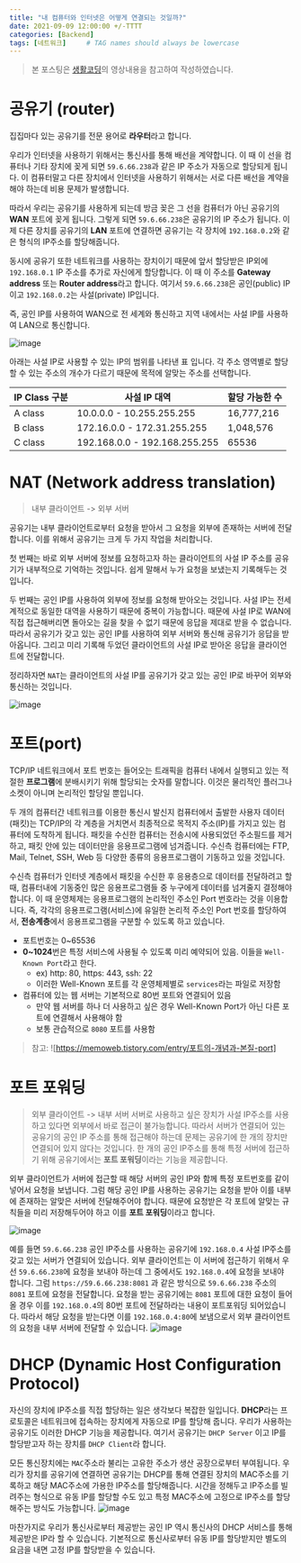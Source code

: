 ```yaml
---
title: "내 컴퓨터와 인터넷은 어떻게 연결되는 것일까?"
date: 2021-09-09 12:00:00 +/-TTTT
categories: [Backend]
tags: [네트워크]     # TAG names should always be lowercase
---
```

> 본 포스팅은 [생활코딩](https://opentutorials.org/course/3265)의 영상내용을 참고하여 작성하였습니다.

# 공유기 (router)
집집마다 있는 공유기를 전문 용어로 **라우터**라고 합니다.  

우리가 인터넷을 사용하기 위해서는 통신사를 통해 배선을 계약합니다. 이 때 이 선을 컴퓨터나 기타 장치에 꽂게 되면 `59.6.66.238`과 같은 IP 주소가 자동으로 할당되게 됩니다. 이 컴퓨터말고 다른 장치에서 인터넷을 사용하기 위해서는 서로 다른 배선을 계약을 해야 하는데 비용 문제가 발생합니다.  

따라서 우리는 공유기를 사용하게 되는데 방금 꽂은 그 선을 컴퓨터가 아닌 공유기의 **WAN** 포트에 꽂게 됩니다. 그렇게 되면 `59.6.66.238`은 공유기의 IP 주소가 됩니다. 이제 다른 장치를 공유기의 **LAN** 포트에 연결하면 공유기는 각 장치에 `192.168.0.2`와 같은 형식의 IP주소를 할당해줍니다.  

동시에 공유기 또한 네트워크를 사용하는 장치이기 때문에 앞서 할당받은 IP외에 `192.168.0.1` IP 주소를 추가로 자신에게 할당합니다. 이 때 이 주소를 **Gateway address** 또는 **Router address**라고 합니다. 여기서 `59.6.66.238`은 공인(public) IP이고 `192.168.0.2`는 사설(private) IP입니다.  

즉, 공인 IP를 사용하여 WAN으로 전 세계와 통신하고 지역 내에서는 사설 IP를 사용하여 LAN으로 통신합니다.  

![image](https://user-images.githubusercontent.com/67721382/132645531-4cab086b-cd71-4560-a54b-2acd2344bf49.png)

아래는 사설 IP로 사용할 수 있는 IP의 범위를 나타낸 표 입니다.
각 주소 영역별로 할당할 수 있는 주소의 개수가 다르기 때문에 목적에 알맞는 주소를 선택합니다.

| IP Class 구분 | 사설 IP 대역 | 할당 가능한 수 |
|---|---|---|
| A class | 10.0.0.0 - 10.255.255.255 | 16,777,216 |
| B class | 172.16.0.0 - 172.31.255.255 | 1,048,576 |
| C class | 192.168.0.0 - 192.168.255.255  | 65536 |

# NAT (Network address translation)
> 내부 클라이언트 -> 외부 서버  

공유기는 내부 클라이언트로부터 요청을 받아서 그 요청을 외부에 존재하는 서버에 전달합니다. 이를 위해서 공유기는 크게 두 가지 작업을 처리합니다.  

첫 번째는 바로 외부 서버에 정보를 요청하고자 하는 클라이언트의 사설 IP 주소를 공유기가 내부적으로 기억하는 것입니다. 쉽게 말해서 누가 요청을 보냈는지 기록해두는 것입니다. 

두 번째는 공인 IP를 사용하여 외부에 정보를 요청해 받아오는 것입니다. 사설 IP는 전세계적으로 동일한 대역을 사용하기 때문에 중복이 가능합니다. 때문에 사설 IP로 WAN에 직접 접근해버리면 돌아오는 길을 찾을 수 없기 때문에 응답을 제대로 받을 수 없습니다. 따라서 공유기가 갖고 있는 공인 IP를 사용하여 외부 서버와 통신해 공유기가 응답을 받아옵니다. 그리고 미리 기록해 두었던 클라이언트의 사설 IP로 받아온 응답을 클라이언트에 전달합니다. 

정리하자면 `NAT`는 클라이언트의 사설 IP를 공유기가 갖고 있는 공인 IP로 바꾸어 외부와 통신하는 것입니다.

![image](https://user-images.githubusercontent.com/67721382/132645743-6b892032-3b36-4d68-972e-7c789b736a20.png)

# 포트(port)
TCP/IP 네트워크에서 포트 번호는 들어오는 트래픽을 컴퓨터 내에서 실행되고 있는 적절한 **프로그램**에 분배시키기 위해 할당되는 숫자를 말합니다. 이것은 물리적인 플러그나 소켓이 아니며 논리적인 할당일 뿐입니다.

두 개의 컴퓨터간 네트워크를 이용한 통신시 발신지 컴퓨터에서 출발한 사용자 데이터(패킷)는 TCP/IP의 각 계층을 거치면서 최종적으로 목적지 주소(IP)를 가지고 있는 컴퓨터에 도착하게 됩니다. 패킷을 수신한 컴퓨터는 전송시에 사용되었던 주소필드를 제거하고, 패킷 안에 있는 데이터만을 응용프로그램에 넘겨줍니다. 수신측 컴퓨터에는 FTP, Mail, Telnet, SSH, Web 등 다양한 종류의 응용프로그램이 기동하고 있을 것입니다.  

수신측 컴퓨터가 인터넷 계층에서 패킷을 수신한 후 응용층으로 데이터를 전달하려고 할 때, 컴퓨터내에 기동중인 많은 응용프로그램들 중 누구에게 데이터를 넘겨줄지 결정해야합니다. 이 때 운영체제는 응용프로그램의 논리적인 주소인 Port 번호라는 것을 이용합니다. 즉, 각각의 응용프로그램(서비스)에 유일한 논리적 주소인 Port 번호를 할당하여서, **전송계층**에서 응용프로그램을 구분할 수 있도록 하고 있습니다.  

- 포트번호는 0~65536
- **0~1024**번은 특정 서비스에 사용될 수 있도록 미리 예약되어 있음. 이들을 `Well-Known Port`라고 한다.
  - ex) http: 80, https: 443, ssh: 22
  - 이러한 Well-Known 포트를 각 운영체제별로 `services`라는 파일로 저장함
- 컴퓨터에 있는 웹 서버는 기본적으로 80번 포트와 연결되어 있음
  - 만약 웹 서버를 하나 더 사용하고 싶은 경우 Well-Known Port가 아닌 다른 포트에 연결해서 사용해야 함
  - 보통 관습적으로 `8080` 포트를 사용함  

> 참고: ![https://memoweb.tistory.com/entry/포트의-개념과-본질-port]

# 포트 포워딩
> 외부 클라이언트 -> 내부 서버
서버로 사용하고 싶은 장치가 사설 IP주소를 사용하고 있다면 외부에서 바로 접근이 불가능합니다. 따라서 서버가 연결되어 있는 공유기의 공인 IP 주소를 통해 접근해야 하는데 문제는 공유기에 한 개의 장치만 연결되어 있지 않다는 것입니다. 한 개의 공인 IP주소를 통해 특정 서버에 접근하기 위해 공유기에서는 **포트 포워딩**이라는 기능을 제공합니다.  

외부 클라이언트가 서버에 접근할 때 해당 서버의 공인 IP와 함께 특정 포트번호를 같이 넣어서 요청을 보냅니다. 그럼 해당 공인 IP를 사용하는 공유기는 요청을 받아 이를 내부에 존재하는  알맞은 서버에 전달해주어야 합니다. 때문에 요청받은 각 포트에 알맞는 규칙들을 미리 저장해두어야 하고 이를 **포트 포워딩**이라고 합니다. 

![image](https://user-images.githubusercontent.com/67721382/132645969-c85df466-c5d2-4988-838d-c264a70147c4.png)

예를 들면 `59.6.66.238` 공인 IP주소를 사용하는 공유기에 `192.168.0.4` 사설 IP주소를 갖고 있는 서버가 연결되어 있습니다. 외부 클라이언트는 이 서버에 접근하기 위해서 우선 `59.6.66.238`에 요청을 보내야 하는데 그 중에서도 `192.168.0.4`에 요청을 보내야 합니다. 그럼 `https://59.6.66.238:8081` 과 같은 방식으로 `59.6.66.238` 주소의 `8081` 포트에 요청을 전달합니다. 요청을 받는 공유기에는 `8081` 포트에 대한 요청이 들어올 경우 이를 `192.168.0.4`의 80번 포트에 전달하라는 내용이 포트포워딩 되어있습니다. 따라서 해당 요청을 받는다면 이를 `192.168.0.4:80`에 보냄으로서 외부 클라이언트의 요청을 내부 서버에 전달할 수 있습니다.
![image](https://user-images.githubusercontent.com/67721382/132645330-7f787fa6-d3a2-4a05-b58d-3fd7de89a5ba.png)


# DHCP (Dynamic Host Configuration Protocol)
자신의 장치에 IP주소를 직접 할당하는 일은 생각보다 복잡한 일입니다. **DHCP**라는 프로토콜은 네트워크에 접속하는 장치에게 자동으로 IP를 할당해 줍니다. 우리가 사용하는 공유기도 이러한 DHCP 기능을 제공합니다. 여기서 공유기는 `DHCP Server` 이고 IP를 할당받고자 하는 장치를 `DHCP Client`라 합니다.  

모든 통신장치에는 `MAC`주소라 불리는 고유한 주소가 생산 공장으로부터 부여됩니다. 우리가 장치를 공유기에 연결하면 공유기는 DHCP를 통해 연결된 장치의 MAC주소를 기록하고 해당 MAC주소에 가용한 IP주소를 할당해줍니다. 시간을 정해두고 IP주소를 빌려주는 형식으로 유동 IP를 할당할 수도 있고 특정 MAC주소에 고정으로 IP주소를 할당해주는 방식도 가능합니다.
![image](https://user-images.githubusercontent.com/67721382/132665974-88564eda-7514-4d99-bbff-4d197fb6f93f.png)

마찬가지로 우리가 통신사로부터 제공받는 공인 IP 역시 통신사의 DHCP 서비스를 통해 제공받은 IP라 할 수 있습니다. 기본적으로 통신사로부터 유동 IP를 할당받지만 별도의 요금을 내면 고정 IP를 할당받을 수 있습니다.